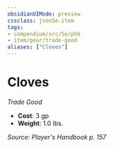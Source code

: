 ```yaml
---
obsidianUIMode: preview
cssclass: json5e-item
tags:
- compendium/src/5e/phb
- item/gear/trade-good
aliases: ["Cloves"]
---
```

# Cloves
*Trade Good*  

- **Cost**: 3 gp
- **Weight**: 1.0 lbs.

*Source: Player's Handbook p. 157*